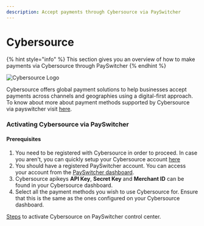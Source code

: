 ```yaml
---
description: Accept payments through Cybersource via PaySwitcher
---
```


# Cybersource

{% hint style="info" %}
This section gives you an overview of how to make payments via Cybersource through PaySwitcher
{% endhint %}

![Cybersource Logo](https://payswitcher.com/icons/homePageIcons/logos/CybersourceLogo.svg)

Cybersource offers global payment solutions to help businesses accept payments across channels and geographies using a digital-first approach. To know about more about payment methods supported by Cybersource via payswitcher visit [here](https://payswitcher.com/pm-list).

### Activating Cybersource via PaySwitcher

#### Prerequisites

1. You need to be registered with Cybersource in order to proceed. In case you aren't, you can quickly setup your Cybersource account [here](https://www.cybersource.com/en-gb.html)
2. You should have a registered PaySwitcher account. You can access your account from the [PaySwitcher dashboard](https://app.payswitcher.com/register).
3. Cybersource apikeys **API Key**, **Secret Key** and **Merchant ID** can be found in your Cybersource dashboard.
4. Select all the payment methods you wish to use Cybersource for. Ensure that this is the same as the ones configured on your Cybersource dashboard.

[Steps](https://docs.payswitcher.com/payswitcher-cloud/connectors/activate-connector-on-payswitcher) to activate Cybersource on PaySwitcher control center.

